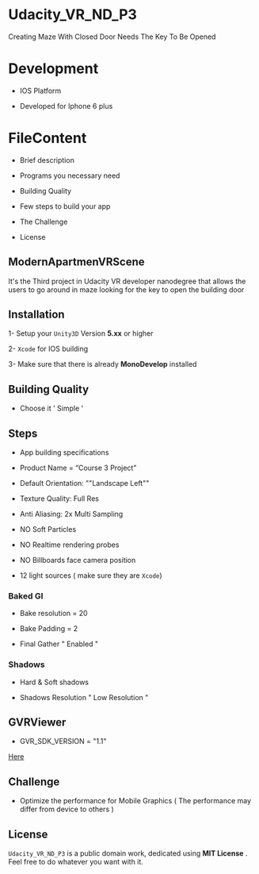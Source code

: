 # Udacity_VR_ND_P3

Creating Maze With Closed Door Needs The Key To Be Opened 

# Development 

* IOS Platform 

* Developed for Iphone 6 plus 

# FileContent

* Brief description

* Programs you necessary need 

* Building Quality 

* Few steps to build your app

* The Challenge 

* License

## ModernApartmenVRScene

It's the Third project in Udacity VR developer nanodegree that allows the users to go around in maze looking for the key to open the building door 

## Installation 

1- Setup your `Unity3D` Version **5.xx** or higher

2- `Xcode` for IOS building

3- Make sure that there is already **MonoDevelop** installed 

## Building Quality 

* Choose it ' Simple ' 

## Steps

* App building specifications 
 
* Product Name = “Course 3 Project”

* Default Orientation: ""Landscape Left""

* Texture Quality: Full Res

* Anti Aliasing: 2x Multi Sampling

* NO Soft Particles

* NO Realtime rendering probes

* NO Billboards face camera position

* 12 light sources ( make sure they are `Xcode`)

### Baked GI 

* Bake resolution = 20

* Bake Padding = 2 

* Final Gather " Enabled " 

### Shadows

* Hard & Soft shadows 

* Shadows Resolution " Low Resolution " 

## GVRViewer

* GVR_SDK_VERSION = "1.1"
 
[Here](https://developers.google.com/vr/android/reference/com/google/vr/sdk/base/GvrView)
 
## Challenge 

* Optimize the performance for Mobile Graphics ( The performance may differ from device to others )  

## License

`Udacity_VR_ND_P3` is a public domain work, dedicated using **MIT License** . Feel free to do whatever you want with it.
